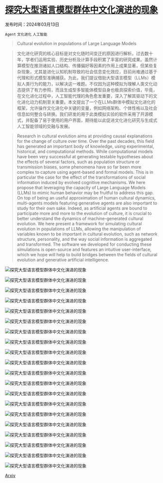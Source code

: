 # [探究大型语言模型群体中文化演进的现象](https://arxiv.org/abs/2403.08882)

发布时间：2024年03月13日

`Agent` `文化进化` `人工智能`

> Cultural evolution in populations of Large Language Models

> 文化进化研究的核心目标是对文化随时间变迁的原因进行解析。过去数十年，学者们运用实验、历史分析及计算手段积累了丰富的研究成果。虽然计算模型在推测诸如人口结构、传播偏好等因素的作用上成果显著，但某些复杂现象，尤其是进化认知机制导致的社会信息变化效应，目前尚难通过基于代理和形式模型准确捕获。为此，我们提议借助大型语言模型（LLMs）模拟人类行为的能力，以解决这一难题。不仅因为这种模拟为理解人类文化动态提供了有力参照，而且生成型多智能体模型自身也极具探索价值，毕竟，在文化进化过程中，人工智能代理的角色愈发重要，深入了解其驱动下的文化进化动力机制至关重要。本文提出了一个在LLMs群体中模拟文化进化的框架，允许操作文化进化中关键的变量，例如网络架构、个体性格以及社会信息如何整合与转换。我们研发的用于此类模拟实验的软件采用了开源模式，并配备了易于使用的用户界面，期待能以此促进文化进化研究与生成式人工智能领域的交融与发展。

> Research in cultural evolution aims at providing causal explanations for the change of culture over time. Over the past decades, this field has generated an important body of knowledge, using experimental, historical, and computational methods. While computational models have been very successful at generating testable hypotheses about the effects of several factors, such as population structure or transmission biases, some phenomena have so far been more complex to capture using agent-based and formal models. This is in particular the case for the effect of the transformations of social information induced by evolved cognitive mechanisms. We here propose that leveraging the capacity of Large Language Models (LLMs) to mimic human behavior may be fruitful to address this gap. On top of being an useful approximation of human cultural dynamics, multi-agents models featuring generative agents are also important to study for their own sake. Indeed, as artificial agents are bound to participate more and more to the evolution of culture, it is crucial to better understand the dynamics of machine-generated cultural evolution. We here present a framework for simulating cultural evolution in populations of LLMs, allowing the manipulation of variables known to be important in cultural evolution, such as network structure, personality, and the way social information is aggregated and transformed. The software we developed for conducting these simulations is open-source and features an intuitive user-interface, which we hope will help to build bridges between the fields of cultural evolution and generative artificial intelligence.

![探究大型语言模型群体中文化演进的现象](../../../paper_images/2403.08882/x1.png)

![探究大型语言模型群体中文化演进的现象](../../../paper_images/2403.08882/x2.png)

![探究大型语言模型群体中文化演进的现象](../../../paper_images/2403.08882/x3.png)

![探究大型语言模型群体中文化演进的现象](../../../paper_images/2403.08882/x4.png)

![探究大型语言模型群体中文化演进的现象](../../../paper_images/2403.08882/x5.png)

![探究大型语言模型群体中文化演进的现象](../../../paper_images/2403.08882/combined_networks.png)

![探究大型语言模型群体中文化演进的现象](../../../paper_images/2403.08882/x6.png)

![探究大型语言模型群体中文化演进的现象](../../../paper_images/2403.08882/x7.png)

![探究大型语言模型群体中文化演进的现象](../../../paper_images/2403.08882/x8.png)

![探究大型语言模型群体中文化演进的现象](../../../paper_images/2403.08882/x9.png)

![探究大型语言模型群体中文化演进的现象](../../../paper_images/2403.08882/x10.png)

![探究大型语言模型群体中文化演进的现象](../../../paper_images/2403.08882/x11.png)

![探究大型语言模型群体中文化演进的现象](../../../paper_images/2403.08882/x12.png)

![探究大型语言模型群体中文化演进的现象](../../../paper_images/2403.08882/x13.png)

![探究大型语言模型群体中文化演进的现象](../../../paper_images/2403.08882/x14.png)

![探究大型语言模型群体中文化演进的现象](../../../paper_images/2403.08882/x15.png)

![探究大型语言模型群体中文化演进的现象](../../../paper_images/2403.08882/x16.png)

![探究大型语言模型群体中文化演进的现象](../../../paper_images/2403.08882/x17.png)

![探究大型语言模型群体中文化演进的现象](../../../paper_images/2403.08882/x18.png)

![探究大型语言模型群体中文化演进的现象](../../../paper_images/2403.08882/rotated_wordchains.png)

[Arxiv](https://arxiv.org/abs/2403.08882)